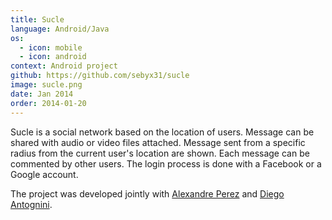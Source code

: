 ```yaml
---
title: Sucle
language: Android/Java
os:
  - icon: mobile
  - icon: android
context: Android project
github: https://github.com/sebyx31/sucle
image: sucle.png
date: Jan 2014
order: 2014-01-20
---
```


Sucle is a social network based on the location of users. Message can be shared with audio or video files attached. Message sent from a specific radius from the current user's location are shown. Each message can be commented by other users. The login process is done with a Facebook or a Google account.

The project was developed jointly with [Alexandre Perez](https://perezapp.ch/) and [Diego Antognini](https://ch.linkedin.com/in/diegoantognini).
